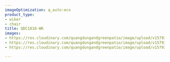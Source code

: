 ```yaml
---
imageOptimization: q_auto:eco
product_type:
- wiker
- chair
title: QDC1810-WR
images:
- https://res.cloudinary.com/quangdungandgreenpatio/image/upload/v1579398830/posts/DSC_5553_votpjh.jpg
- https://res.cloudinary.com/quangdungandgreenpatio/image/upload/v1579398830/posts/DSC_5555_1_pwbtgf.jpg
- https://res.cloudinary.com/quangdungandgreenpatio/image/upload/v1579398830/posts/DSC_5557_ph15xs.jpg

---
```

